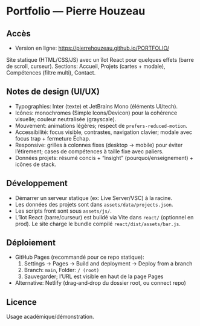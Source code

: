 # Portfolio — Pierre Houzeau

## Accès

- Version en ligne: https://pierrehouzeau.github.io/PORTFOLIO/

Site statique (HTML/CSS/JS) avec un îlot React pour quelques effets (barre de scroll, curseur). Sections: Accueil, Projets (cartes + modale), Compétences (filtre multi), Contact.

## Notes de design (UI/UX)
- Typographies: Inter (texte) et JetBrains Mono (éléments UI/tech).
- Icônes: monochromes (Simple Icons/Devicon) pour la cohérence visuelle; couleur neutralisée (grayscale).
- Mouvement: animations légères; respect de `prefers-reduced-motion`.
- Accessibilité: focus visible, contrastes, navigation clavier; modale avec focus trap + fermeture Échap.
- Responsive: grilles à colonnes fixes (desktop → mobile) pour éviter l’étirement; cases de compétences à taille fixe avec paliers.
- Données projets: résumé concis + “insight” (pourquoi/enseignement) + icônes de stack.

## Développement
- Démarrer un serveur statique (ex: Live Server/VSC) à la racine.
- Les données des projets sont dans `assets/data/projects.json`.
- Les scripts front sont sous `assets/js/`.
- L’îlot React (barre/curseur) est buildé via Vite dans `react/` (optionnel en prod). Le site charge le bundle compilé `react/dist/assets/bar.js`.

## Déploiement
- GitHub Pages (recommandé pour ce repo statique):
  1. Settings → Pages → Build and deployment → Deploy from a branch
  2. Branch: `main`, Folder: `/ (root)`
  3. Sauvegarder; l’URL est visible en haut de la page Pages
- Alternative: Netlify (drag‑and‑drop du dossier root, ou connect repo)

## Licence
Usage académique/démonstration.
